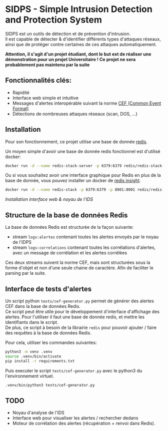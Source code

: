 # SIDPS - Simple Intrusion Detection and Protection System

SIDPS est un outils de détection et de prévention d'intrusion.  
Il est capable de détecter & d'identifier différents types d'attaques réseaux, ainsi que de protéger contre certaines de ces attaques automatiquement.  
  
**Attention, il s'agit d'un projet étudiant, dont le but est de réaliser une démonstration pour un projet Universitaire ! Ce projet ne sera probablement pas maintenu par la suite**

## Fonctionnalités clés:

- Rapidité
- Interface web simple et intuitive
- Messages d'alertes interopérable suivant la norme [CEF (Common Event Format)](https://www.microfocus.com/documentation/arcsight/arcsight-smartconnectors-8.4/pdfdoc/cef-implementation-standard/cef-implementation-standard.pdf)
- Détections de nombreuses attaques réseaux (scan, DOS, ...)

## Installation

Pour son fonctionnement, ce projet utilise une base de donnée [redis](https://redis.io/).  
  
Un moyen simple d'avoir une base de donnée redis fonctionnel est d'utilisé docker:  

```bash
docker run -d --name redis-stack-server -p 6379:6379 redis/redis-stack-server:latest
```

Ou si vous souhaitez avoir une interface graphique pour Redis en plus de la base de donnée, vous pouvez installer un docker de [redis insight](https://redis.io/insight/).

```bash
docker run -d --name redis-stack -p 6379:6379 -p 8001:8001 redis/redis-stack:latest
```

*Installation interface web & noyau de l'IDS*

## Structure de la base de données Redis

La base de données Redis est structurée de la façon suivante:  
- stream `logs:alertes` contenant toutes les alertes envoyés par le noyau de l'IDPS  
- stream `logs:correlations` contenant toutes les corrélations d'alertes, avec un message de corrélation et les alertes corrélées  
  
Ces deux streams suivent la norme CEF, mais sont structurées sous la forme d'objet et non d'une seule chaine de caractère. Afin de faciliter le parsing par la suite.  

## Interface de tests d'alertes

Un script python `tests/cef-generator.py` permet de générer des alertes CEF dans la base de données Redis.  
Ce script peut être utile pour le développement d'interface d'affichage des alertes. Pour l'utiliser il faut une base de donnée redis, et mettre les identifiants dans le script.  
De plus, ce script à besoin de la librairie `redis` pour pouvoir ajouter / faire des requêtes à la base de données Redis.  
  
Pour cela, utiliser les commandes suivantes:  

```bash
python3 -m venv .venv
source .venv/bin/activate
pip install -r requirements.txt
```

Puis executer le script `tests/cef-generator.py` avec le python3 du l'environnement virtuel.

```bash
.venv/bin/python3 tests/cef-generator.py
```

## TODO

- Noyau d'analyse de l'IDS  
- Interface web pour visualiser les alertes / rechercher dedans  
- Moteur de corrélation des alertes (récupération + renvoi dans Redis). 
